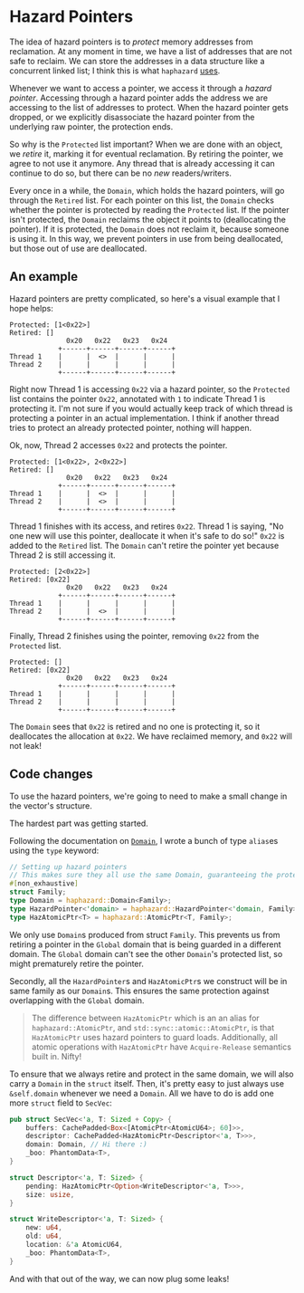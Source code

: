 # Hazard Pointers

The idea of hazard pointers is to _protect_ memory addresses from reclamation.
At any moment in time, we have a list of addresses that are not safe to reclaim.
We can store the addresses in a data structure like a concurrent linked list; I
think this is what `haphazard`
[uses](https://docs.rs/haphazard/latest/src/haphazard/domain.rs.html#759-768).

Whenever we want to access a pointer, we access it through a _hazard pointer_.
Accessing through a hazard pointer adds the address we are accessing to the list
of addresses to protect. When the hazard pointer gets dropped, or we explicitly
disassociate the hazard pointer from the underlying raw pointer, the protection
ends.

So why is the `Protected` list important? When we are done with an object, we
_retire_ it, marking it for eventual reclamation. By retiring the pointer, we
agree to not use it anymore. Any thread that is already accessing it can
continue to do so, but there can be no _new_ readers/writers.

Every once in a while, the `Domain`, which holds the hazard pointers, will go
through the `Retired` list. For each pointer on this list, the `Domain` checks
whether the pointer is protected by reading the `Protected` list. If the pointer
isn't protected, the `Domain` reclaims the object it points to (deallocating the
pointer). If it is protected, the `Domain` does not reclaim it, because someone
is using it. In this way, we prevent pointers in use from being deallocated, but
those out of use are deallocated.

## An example

Hazard pointers are pretty complicated, so here's a visual example that I hope
helps:

```
Protected: [1<0x22>]
Retired: []
              0x20   0x22   0x23   0x24
            +------+------+------+------+
Thread 1    |      |  <>  |      |      |
Thread 2    |      |      |      |      |
            +------+------+------+------+
```

Right now Thread 1 is accessing `0x22` via a hazard pointer, so the `Protected`
list contains the pointer `Ox22`, annotated with `1` to indicate Thread 1 is
protecting it. I'm not sure if you would actually keep track of which thread is
protecting a pointer in an actual implementation. I think if another thread
tries to protect an already protected pointer, nothing will happen.

Ok, now, Thread 2 accesses `0x22` and protects the pointer.

```
Protected: [1<0x22>, 2<0x22>]
Retired: []
              0x20   0x22   0x23   0x24
            +------+------+------+------+
Thread 1    |      |  <>  |      |      |
Thread 2    |      |  <>  |      |      |
            +------+------+------+------+
```

Thread 1 finishes with its access, and retires `0x22`. Thread 1 is saying, "No
one new will use this pointer, deallocate it when it's safe to do so!" `0x22` is
added to the `Retired` list. The `Domain` can't retire the pointer yet because
Thread 2 is still accessing it.

```
Protected: [2<0x22>]
Retired: [0x22]
              0x20   0x22   0x23   0x24
            +------+------+------+------+
Thread 1    |      |      |      |      |
Thread 2    |      |  <>  |      |      |
            +------+------+------+------+
```

Finally, Thread 2 finishes using the pointer, removing `0x22` from the
`Protected` list.

```
Protected: []
Retired: [0x22]
              0x20   0x22   0x23   0x24
            +------+------+------+------+
Thread 1    |      |      |      |      |
Thread 2    |      |      |      |      |
            +------+------+------+------+
```

The `Domain` sees that `0x22` is retired and no one is protecting it, so it
deallocates the allocation at `0x22`. We have reclaimed memory, and `0x22` will
not leak!

## Code changes

To use the hazard pointers, we're going to need to make a small change in the
vector's structure.

The hardest part was getting started.

Following the documentation on
[`Domain`](https://docs.rs/haphazard/latest/haphazard/struct.Domain.html), I
wrote a bunch of type `alias`es using the `type` keyword:

```rust
// Setting up hazard pointers
// This makes sure they all use the same Domain, guaranteeing the protection is valid.
#[non_exhaustive]
struct Family;
type Domain = haphazard::Domain<Family>;
type HazardPointer<'domain> = haphazard::HazardPointer<'domain, Family>;
type HazAtomicPtr<T> = haphazard::AtomicPtr<T, Family>;
```

We only use `Domain`s produced from struct `Family`. This prevents us from
retiring a pointer in the `Global` domain that is being guarded in a different
domain. The `Global` domain can't see the other `Domain`'s protected list, so
might prematurely retire the pointer.

Secondly, all the `HazardPointer`s and `HazAtomicPtr`s we construct will be in
same family as our `Domain`s. This ensures the same protection against
overlapping with the `Global` domain.

> The difference between `HazAtomicPtr` which is an an alias for
> `haphazard::AtomicPtr`, and `std::sync::atomic::AtomicPtr`, is that
> `HazAtomicPtr` uses hazard pointers to guard loads. Additionally, all atomic
> operations with `HazAtomicPtr` have `Acquire-Release` semantics built in.
> Nifty!

To ensure that we always retire and protect in the same domain, we will also
carry a `Domain` in the `struct` itself. Then, it's pretty easy to just always
use `&self.domain` whenever we need a `Domain`. All we have to do is add one more
`struct` field to `SecVec`:

```rust
pub struct SecVec<'a, T: Sized + Copy> {
    buffers: CachePadded<Box<[AtomicPtr<AtomicU64>; 60]>>,
    descriptor: CachePadded<HazAtomicPtr<Descriptor<'a, T>>>,
    domain: Domain, // Hi there :)
    _boo: PhantomData<T>,
}

struct Descriptor<'a, T: Sized> {
    pending: HazAtomicPtr<Option<WriteDescriptor<'a, T>>>,
    size: usize,
}

struct WriteDescriptor<'a, T: Sized> {
    new: u64,
    old: u64,
    location: &'a AtomicU64,
    _boo: PhantomData<T>,
}
```

And with that out of the way, we can now plug some leaks!
